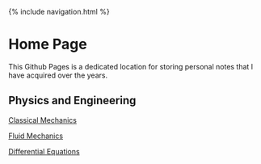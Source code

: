 {% include navigation.html %}

# Home Page

This Github Pages is a dedicated location for storing personal notes that I have acquired over the years.

## Physics and Engineering

[Classical Mechanics](https://rprador.github.io/rprador/mechanics/mechanics-topics)

[Fluid Mechanics](https://rprador.github.io/rprador/fluid-mech/fm-topics)

[Differential Equations](https://rprador.github.io/rprador/differential_eqns/de-topics)

